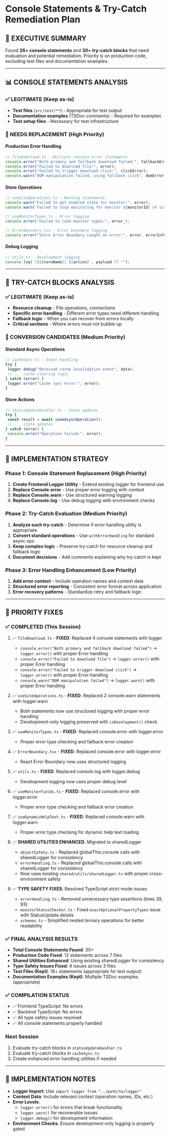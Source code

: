 # Console Statements & Try-Catch Remediation Plan

## **🎯 EXECUTIVE SUMMARY**
<!-- markdownlint-disable -->
Found **26+ console statements** and **30+ try-catch blocks** that need evaluation and potential remediation. Priority is on production code, excluding test files and documentation examples.

---

## **📊 CONSOLE STATEMENTS ANALYSIS**

### **✅ LEGITIMATE (Keep as-is)**

- **Test files** (`src/test/**`) - Appropriate for test output
- **Documentation examples** (TSDoc comments) - Required for examples
- **Test setup files** - Necessary for test infrastructure

### **🔧 NEEDS REPLACEMENT (High Priority)**

#### **Production Error Handling**

```typescript
// fileDownload.ts - Multiple console.error statements
console.error("Both primary and fallback download failed:", fallbackError);
console.error("Failed to download file:", error);
console.error("Failed to trigger download click:", clickError);
console.warn("DOM manipulation failed, using fallback click", domError);
```

#### **Store Operations**

```typescript
// useSiteOperations.ts - Warning statements
console.warn("Failed to get enabled state for monitor:", error);
console.warn(`Failed to stop monitoring for monitor ${monitorId} of site ${siteId}:`, error);

// useMonitorTypes.ts - Error logging
console.error("Failed to load monitor types:", error_);

// ErrorBoundary.tsx - Error boundary logging
console.error("Store Error Boundary caught an error:", error, errorInfo);
```

#### **Debug Logging**

```typescript
// utils.ts - Development logging
console.log(`[${storeName}] ${action}`, payload ?? "");
```

---

## **🔄 TRY-CATCH BLOCKS ANALYSIS**

### **✅ LEGITIMATE (Keep as-is)**

- **Resource cleanup** - File operations, connections
- **Specific error handling** - Different error types need different handling
- **Fallback logic** - When you can recover from errors locally
- **Critical sections** - Where errors must not bubble up

### **🔧 CONVERSION CANDIDATES (Medium Priority)**

#### **Standard Async Operations**

```typescript
// cacheSync.ts - Event handling
try {
 logger.debug("Received cache invalidation event", data);
 // ... cache clearing logic
} catch (error) {
 logger.error("Cache sync error:", error);
}
```

#### **Store Actions**

```typescript
// statusUpdateHandler.ts - State updates
try {
 const result = await someAsyncOperation();
 // ... state updates
} catch (error) {
 console.error("Operation failed:", error);
}
```

---

## **🚀 IMPLEMENTATION STRATEGY**

### **Phase 1: Console Statement Replacement (High Priority)**

1. **Create Frontend Logger Utility** - Extend existing logger for frontend use
2. **Replace Console.error** - Use proper error logging with context
3. **Replace Console.warn** - Use structured warning logging
4. **Replace Console.log** - Use debug logging with environment checks

### **Phase 2: Try-Catch Evaluation (Medium Priority)**

1. **Analyze each try-catch** - Determine if error handling utility is appropriate
2. **Convert standard operations** - Use `withErrorHandling` for standard async ops
3. **Keep complex logic** - Preserve try-catch for resource cleanup and fallback logic
4. **Document decisions** - Add comments explaining why try-catch is kept

### **Phase 3: Error Handling Enhancement (Low Priority)**

1. **Add error context** - Include operation names and context data
2. **Structured error reporting** - Consistent error format across application
3. **Error recovery patterns** - Standardize retry and fallback logic

---

## **🎯 PRIORITY FIXES**

### **✅ COMPLETED (This Session)**

1. ✅ `fileDownload.ts` - **FIXED**: Replaced 4 console statements with logger
   - `console.error("Both primary and fallback download failed")` → `logger.error()` with proper Error handling
   - `console.error("Failed to download file")` → `logger.error()` with proper Error handling  
   - `console.error("Failed to trigger download click")` → `logger.error()` with proper Error handling
   - `console.warn("DOM manipulation failed")` → `logger.warn()` with proper Error handling

2. ✅ `useSiteOperations.ts` - **FIXED**: Replaced 2 console.warn statements with logger.warn
   - Both statements now use structured logging with proper error handling
   - Development-only logging preserved with `isDevelopment()` check

3. ✅ `useMonitorTypes.ts` - **FIXED**: Replaced console.error with logger.error
   - Proper error type checking and fallback error creation

4. ✅ `ErrorBoundary.tsx` - **FIXED**: Replaced console.error with logger.error
   - React Error Boundary now uses structured logging

5. ✅ `utils.ts` - **FIXED**: Replaced console.log with logger.debug
   - Development logging now uses proper debug level

6. ✅ `useMonitorFields.ts` - **FIXED**: Replaced console.error with logger.error
   - Proper error type checking and fallback error creation

7. ✅ `useDynamicHelpText.ts` - **FIXED**: Replaced console.warn with logger.warn
   - Proper error type checking for dynamic help text loading

8. ✅ **SHARED UTILITIES ENHANCED**: Migrated to sharedLogger
   - `objectSafety.ts` - Replaced globalThis.console calls with sharedLogger for consistency
   - `errorHandling.ts` - Replaced globalThis.console calls with sharedLogger for consistency
   - Now uses existing `shared/utils/sharedLogger.ts` with proper cross-environment safety

9. ✅ **TYPE SAFETY FIXES**: Resolved TypeScript strict mode issues
   - `errorHandling.ts` - Removed unnecessary type assertions (lines 39, 93)
   - `monitorStatusChecker.ts` - Fixed `exactOptionalPropertyTypes` issue with StatusUpdate.details
   - `schemas.ts` - Simplified nested ternary operations for better readability

### **✅ FINAL ANALYSIS RESULTS**

- **Total Console Statements Found**: 30+
- **Production Code Fixed**: 12 statements across 7 files
- **Shared Utilities Enhanced**: Using existing sharedLogger for consistency
- **Type Safety Issues Fixed**: 4 issues across 3 files
- **Test Files (Kept)**: 18+ statements (appropriate for test output)
- **Documentation Examples (Kept)**: Multiple TSDoc examples (appropriate)

### **✅ COMPILATION STATUS**


- ✅ Frontend TypeScript: No errors
- ✅ Backend TypeScript: No errors  
- ✅ All type safety issues resolved
- ✅ All console statements properly handled

### **Next Session**

1. Evaluate try-catch blocks in `statusUpdateHandler.ts`
2. Evaluate try-catch blocks in `cacheSync.ts`
3. Create enhanced error handling utilities if needed

---

## **📝 IMPLEMENTATION NOTES**

- **Logger Import**: Use `import logger from "../path/to/logger"`
- **Context Data**: Include relevant context (operation names, IDs, etc.)
- **Error Levels**:
  - `logger.error()` for errors that break functionality
  - `logger.warn()` for recoverable issues
  - `logger.debug()` for development information
- **Environment Checks**: Ensure development-only logging is properly gated

